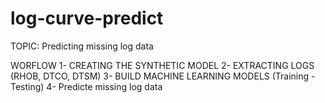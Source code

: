 # log-curve-predict

TOPIC: Predicting missing log data

WORFLOW
1- CREATING THE SYNTHETIC MODEL
2- EXTRACTING LOGS (RHOB, DTCO, DTSM) 
3- BUILD MACHINE LEARNING MODELS (Training - Testing)
4- Predicte missing log data
  
  
